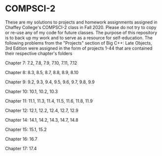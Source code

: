 # COMPSCI-2

These are my solutions to projects and homework assignments assigned in Chaffey College's COMPSCI-2 class in Fall 2020. Please do not try to copy or re-use any of my code for future classes. The purpose of this repository is to back up my work and to serve as a resource for self-education. The following problems from the "Projects" section of Big C++: Late Objects, 3rd Edition were assigned in the form of projects 1-44 that are contained their respective chapter's folders

Chapter 7: 7.2, 7.8, 7.9, 7.10, 7.11, 7.12

Chapter 8: 8.3, 8.5, 8.7, 8.8, 8.9, 8.10

Chapter 9: 9.2, 9.3, 9.4, 9.5, 9.6, 9.7, 9.8, 9.9

Chapter 10: 10.1, 10.2, 10.3

Chapter 11: 11.1, 11.3, 11.4, 11.5, 11.6, 11.8, 11.9

Chapter 12: 12.1, 12.2, 12.4, 12.7, 12.9

Chapter 14: 14.1, 14.2, 14.3, 14.7, 14.8

Chapter 15: 15.1, 15.2

Chapter 16: 16.7

Chapter 17: 17.4

